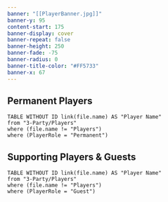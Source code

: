 ```yaml
---
banner: "[[PlayerBanner.jpg]]"
banner-y: 95
content-start: 175
banner-display: cover
banner-repeat: false
banner-height: 250
banner-fade: -75
banner-radius: 0
banner-title-color: "#FF5733"
banner-x: 67
---
```

## Permanent Players
```dataview
TABLE WITHOUT ID link(file.name) AS "Player Name"
from "3-Party/Players"
where (file.name != "Players") 
where (PlayerRole = "Permanent") 
```

## Supporting Players & Guests
```dataview
TABLE WITHOUT ID link(file.name) AS "Player Name"
from "3-Party/Players"
where (file.name != "Players") 
where (PlayerRole = "Guest") 
```
